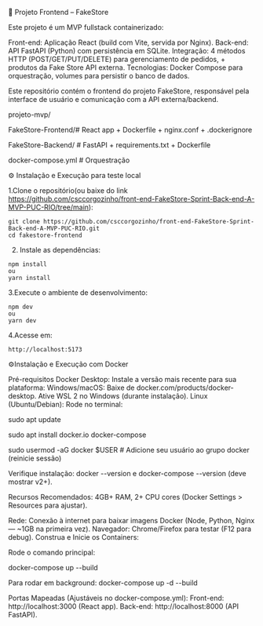 📌 Projeto Frontend – FakeStore

Este projeto é um MVP fullstack containerizado:

Front-end: Aplicação React (build com Vite, servida por Nginx).
Back-end: API FastAPI (Python) com persistência em SQLite.
Integração: 4 métodos HTTP (POST/GET/PUT/DELETE) para gerenciamento de pedidos, + produtos da Fake Store API externa.
Tecnologias: Docker Compose para orquestração, volumes para persistir o banco de dados.

Este repositório contém o frontend do projeto FakeStore, responsável pela interface de usuário e comunicação com a API externa/backend.

projeto-mvp/

FakeStore-Frontend/# React app + Dockerfile + nginx.conf + .dockerignore

FakeStore-Backend/ # FastAPI + requirements.txt + Dockerfile

docker-compose.yml # Orquestração

⚙️ Instalação e Execução para teste local

  1.Clone o repositório(ou baixe do link https://github.com/csccorgozinho/front-end-FakeStore-Sprint-Back-end-A-MVP-PUC-RIO/tree/main):

    git clone https://github.com/csccorgozinho/front-end-FakeStore-Sprint-Back-end-A-MVP-PUC-RIO.git
    cd fakestore-frontend

  2. Instale as dependências:

    npm install
    ou
    yarn install

  3.Execute o ambiente de desenvolvimento:

    npm dev
    ou
    yarn dev


  4.Acesse em:

    http://localhost:5173

⚙️Instalação e Execução com Docker

Pré-requisitos
Docker Desktop: Instale a versão mais recente para sua plataforma:
Windows/macOS: Baixe de docker.com/products/docker-desktop. Ative WSL 2 no Windows (durante instalação).
Linux (Ubuntu/Debian): Rode no terminal:

sudo apt update

sudo apt install docker.io docker-compose

sudo usermod -aG docker $USER # Adicione seu usuário ao grupo docker (reinicie sessão)

Verifique instalação: docker --version e docker-compose --version (deve mostrar v2+).

Recursos Recomendados: 4GB+ RAM, 2+ CPU cores (Docker Settings > Resources para ajustar).

Rede: Conexão à internet para baixar imagens Docker (Node, Python, Nginx — ~1GB na primeira vez).
Navegador: Chrome/Firefox para testar (F12 para debug).
Construa e Inicie os Containers:

Rode o comando principal:

docker-compose up --build

Para rodar em background:
docker-compose up -d --build

Portas Mapeadas (Ajustáveis no docker-compose.yml):
Front-end: http://localhost:3000 (React app).
Back-end: http://localhost:8000 (API FastAPI).
